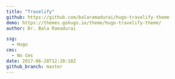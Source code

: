 ```yaml
---
title: "Travelify"
github: https://github.com/balaramadurai/hugo-travelify-theme
demo: https://themes.gohugo.io/theme/hugo-travelify-theme/
author: Dr. Bala Ramadurai

ssg:
  - Hugo
cms:
  - No Cms
date: 2017-06-28T12:20:18Z
github_branch: master
---
```

